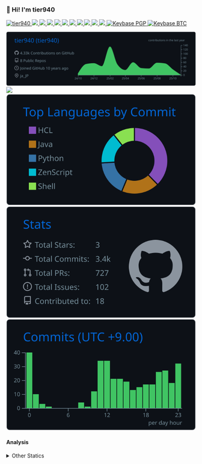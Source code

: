 ### 👋 Hi! I'm tier940

<p align="left"> 
  <a href="https://github.com/tier940/tier940/">
    <img src="https://komarev.com/ghpvc/?username=tier940" alt="tier940" />
  </a>
  <a href="http://twitter.com/tier940">
    <img height="20" src="https://img.shields.io/twitter/follow/tier940?label=Twitter&logo=twitter&style=flat" />
  </a>
  <a href="https://github.com/tier940">
    <img height="20" src="https://img.shields.io/github/followers/tier940?label=follow&logo=github&style=flat" />
  </a>
  <a href="https://www.reddit.com/user/tier940">
    <img height="20" src="https://img.shields.io/reddit/user-karma/combined/tier940?label=Reddit&logo=reddit&style=flat" />
  </a>
  <a href="https://stackoverflow.com/users/17317833/tier940">
    <img height="20" src="https://img.shields.io/stackexchange/stackoverflow/r/17317833?label=StackOverflow&logo=stack-overflow&style=flat" />
  </a>
  <a href="https://zenn.dev/tier940">
    <img height="20" src="https://zenn.badge.nikaera.com/s/tier940/likes" />
  </a>
  <a href="https://zenn.dev/tier940">
    <img height="20" src="https://zenn.badge.nikaera.com/s/tier940/followers" />
  </a>
  <a href="https://zenn.dev/tier940">
    <img height="20" src="https://zenn.badge.nikaera.com/s/tier940/articles" />
  </a>
  <a href="http://qiita.com/tier940">
    <img height="20" src="https://qiita-badge.apiapi.app/s/tier940/posts.svg" />
  </a>
  <a href="http://qiita.com/tier940">
    <img height="20" src="https://qiita-badge.apiapi.app/s/tier940/contributions.svg" />
  </a>
  <a href="https://github.com/tier940/tier940/">
    <img height="20" src="https://github.com/tier940/tier940/actions/workflows/main.yml/badge.svg" />
  </a>
  <a href="https://keybase.io/tier940">
    <img alt="Keybase PGP" src="https://img.shields.io/keybase/pgp/tier940">
  </a>
  <a href="https://keybase.io/tier940">
    <img alt="Keybase BTC" src="https://img.shields.io/keybase/btc/tier940">
  </a>
</p>

[![](https://raw.githubusercontent.com/tier940/tier940/main/profile-summary-card-output/github_dark/0-profile-details.svg)](https://github.com/vn7n24fzkq/github-profile-summary-cards)
[![](https://raw.githubusercontent.com/tier940/tier940/main/profile-summary-card-output/github_dark/1-repos-per-language.svg)](https://github.com/vn7n24fzkq/github-profile-summary-cards) [![](https://raw.githubusercontent.com/tier940/tier940/main/profile-summary-card-output/github_dark/2-most-commit-language.svg)](https://github.com/vn7n24fzkq/github-profile-summary-cards)
[![](https://raw.githubusercontent.com/tier940/tier940/main/profile-summary-card-output/github_dark/3-stats.svg)](https://github.com/vn7n24fzkq/github-profile-summary-cards) [![](https://raw.githubusercontent.com/tier940/tier940/main/profile-summary-card-output/github_dark/4-productive-time.svg)](https://github.com/vn7n24fzkq/github-profile-summary-cards)


#### Analysis
<!-- <img height="150" src="https://github.com/tier940/tier940/blob/master/images/stat.svg" alt="Alternative Text"/> -->

<details>
  <summary>Other Statics</summary>
  <!--START_SECTION:waka-->
![Code Time](http://img.shields.io/badge/Code%20Time-4%2C603%20hrs%2041%20mins-blue)

**🐱 My GitHub Data** 

> 📦 36.3 kB Used in GitHub's Storage 
 > 
> 💼 Opted to Hire
 > 
> 📜 11 Public Repositories 
 > 
> 🔑 6 Private Repositories 
 > 
**I'm an Early 🐤** 

```text
🌞 Morning                3059 commits        ████░░░░░░░░░░░░░░░░░░░░░   16.82 % 
🌆 Daytime                6536 commits        █████████░░░░░░░░░░░░░░░░   35.93 % 
🌃 Evening                6700 commits        █████████░░░░░░░░░░░░░░░░   36.83 % 
🌙 Night                  1896 commits        ███░░░░░░░░░░░░░░░░░░░░░░   10.42 % 
```
📅 **I'm Most Productive on Saturday** 

```text
Monday                   1854 commits        ███░░░░░░░░░░░░░░░░░░░░░░   10.19 % 
Tuesday                  2931 commits        ████░░░░░░░░░░░░░░░░░░░░░   16.11 % 
Wednesday                2309 commits        ███░░░░░░░░░░░░░░░░░░░░░░   12.69 % 
Thursday                 1793 commits        ██░░░░░░░░░░░░░░░░░░░░░░░   09.86 % 
Friday                   2552 commits        ████░░░░░░░░░░░░░░░░░░░░░   14.03 % 
Saturday                 3388 commits        █████░░░░░░░░░░░░░░░░░░░░   18.62 % 
Sunday                   3364 commits        █████░░░░░░░░░░░░░░░░░░░░   18.49 % 
```


📊 **This Week I Spent My Time On** 

```text
🕑︎ Time Zone: Asia/Tokyo

💬 Programming Languages: 
Other                    30 hrs 33 mins      █████████████████████░░░░   84.33 % 
Markdown                 1 hr 33 mins        █░░░░░░░░░░░░░░░░░░░░░░░░   04.29 % 
INI                      1 hr 31 mins        █░░░░░░░░░░░░░░░░░░░░░░░░   04.22 % 
YAML                     40 mins             ░░░░░░░░░░░░░░░░░░░░░░░░░   01.87 % 
Java                     34 mins             ░░░░░░░░░░░░░░░░░░░░░░░░░   01.60 % 

🔥 Editors: 
Chrome                   33 hrs 24 mins      ███████████████████████░░   92.18 % 
VS Code                  2 hrs 45 mins       ██░░░░░░░░░░░░░░░░░░░░░░░   07.61 % 
IntelliJ IDEA            4 mins              ░░░░░░░░░░░░░░░░░░░░░░░░░   00.21 % 

💻 Operating System: 
Windows                  35 hrs              ████████████████████████░   96.61 % 
Linux                    1 hr 13 mins        █░░░░░░░░░░░░░░░░░░░░░░░░   03.39 % 
```

**I Mostly Code in Java** 

```text
Java                     17 repos            █████████████░░░░░░░░░░░░   53.12 % 
ZenScript                3 repos             ██░░░░░░░░░░░░░░░░░░░░░░░   09.38 % 
Shell                    2 repos             ██░░░░░░░░░░░░░░░░░░░░░░░   06.25 % 
Python                   2 repos             ██░░░░░░░░░░░░░░░░░░░░░░░   06.25 % 
HTML                     1 repo              █░░░░░░░░░░░░░░░░░░░░░░░░   03.12 % 
```



**Timeline**

![Lines of Code chart](https://raw.githubusercontent.com/tier940/tier940/main/assets/bar_graph.png)


 Last Updated on 17/10/2024 00:08:27 UTC
<!--END_SECTION:waka-->
</details>
